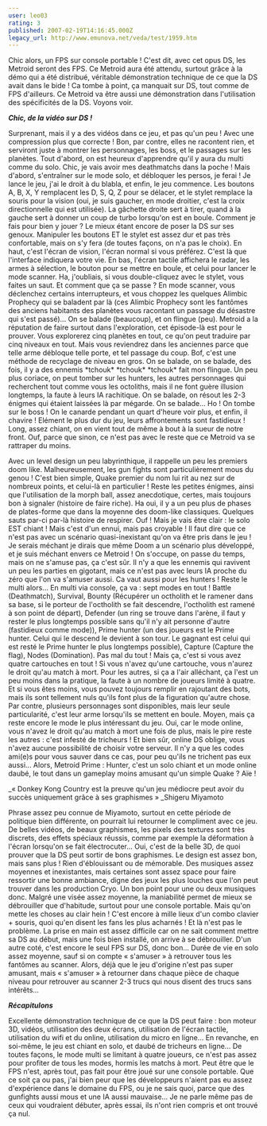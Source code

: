 ```yaml
---
user: leo03
rating: 3
published: 2007-02-19T14:16:45.000Z
legacy_url: http://www.emunova.net/veda/test/1959.htm
---
```

Chic alors, un FPS sur console portable ! C'est dit, avec cet opus DS, les Metroid seront des FPS. Ce Metroid aura été attendu, surtout grâce à la démo qui a été distribué, véritable démonstration technique de ce que la DS avait dans le bide ! Ca tombe à point, ça manquait sur DS, tout comme de FPS d'ailleurs. Ce Metroid va être aussi une démonstration dans l'utilisation des spécificités de la DS. Voyons voir.  

  

_**Chic, de la vidéo sur DS !**_  

  

Surprenant, mais il y a des vidéos dans ce jeu, et pas qu'un peu ! Avec une compression plus que correcte ! Bon, par contre, elles ne racontent rien, et serviront juste à montrer les personnages, les boss, et le passages sur les planètes. Tout d'abord, on est heureux d'apprendre qu'il y aura du multi comme du solo. Chic, je vais avoir mes deathmatchs dans la poche ! Mais d'abord, s'entraîner sur le mode solo, et débloquer les persos, je ferai ! Je lance le jeu, j'ai le droit à du blabla, et enfin, le jeu commence. Les boutons A, B, X, Y remplacent les D, S, Q, Z pour se délacer, et le stylet remplace la souris pour la vision (oui, je suis gaucher, en mode droitier, c'est la croix directionnelle qui est utilisée). La gâchette droite sert à tirer, quand à la gauche sert à donner un coup de turbo lorsqu'on est en boule. Comment je fais pour bien y jouer ? Le mieux étant encore de poser la DS sur ses genoux. Manipuler les boutons ET le stylet est assez dur et pas très confortable, mais on s'y fera (de toutes façons, on n'a pas le choix). En haut, c'est l'écran de vision, l'écran normal si vous préférez. C'est là que l'interface indiquera votre vie. En bas, l'écran tactile affichera le radar, les armes à sélection, le bouton pour se mettre en boule, et celui pour lancer le mode scanner. Ha, j'oubliais, si vous double-cliquez avec le stylet, vous faites un saut. Et comment que ça se passe ? En mode scanner, vous déclenchez certains interrupteurs, et vous choppez les quelques Alimbic Prophecy qui se baladent par là (ces Alimbic Prophecy sont les fantômes des anciens habitants des planètes vous racontant un passage du désastre qui s'est passé)... On se balade (beaucoup), et on flingue (peu). Metroid a la réputation de faire surtout dans l'exploration, cet épisode-là est pour le prouver. Vous explorerez cinq planètes en tout, ce qu'on peut traduire par cinq niveaux en tout. Mais vous reviendrez dans les anciennes parce que telle arme débloque telle porte, et tel passage du coup. Bof, c'est une méthode de recyclage de niveau en gros. On se balade, on se balade, des fois, il y a des ennemis \*tchouk\* \*tchouk\* \*tchouk\* fait mon flingue. Un peu plus coriace, on peut tomber sur les hunters, les autres personnages qui recherchent tout comme vous les octoliths, mais il ne font guère illusion longtemps, la faute à leurs IA rachitique. On se balade, on résout les 2-3 énigmes qui étaient laissées là par mégarde. On se balade... Ho ! On tombe sur le boss ! On le canarde pendant un quart d'heure voir plus, et enfin, il chavire ! Elément le plus dur du jeu, leurs affrontements sont fastidieux ! Long, assez chiant, on en vient tout de même à bout à la sueur de notre front. Ouf, parce que sinon, ce n'est pas avec le reste que ce Metroid va se rattraper du moins.  

  

Avec un level design un peu labyrinthique, il rappelle un peu les premiers doom like. Malheureusement, les gun fights sont particulièrement mous du genou ! C'est bien simple, Quake premier du nom lui rit au nez sur de nombreux points, et celui-là en particulier ! Reste les petites énigmes, ainsi que l'utilisation de la morph ball, assez anecdotique, certes, mais toujours bon à signaler (histoire de faire riche). Ha oui, il y a un peu plus de phases de plates-forme que dans la moyenne des doom-like classiques. Quelques sauts par-ci par-là histoire de respirer. Ouf ! Mais je vais être clair : le solo EST chiant ! Mais c'est d'un ennui, mais pas croyable ! Il faut dire que ce n'est pas avec un scénario quasi-inexistant qu'on va être pris dans le jeu ! Je serais méchant je dirais que même Doom a un scénario plus développé, et je suis méchant envers ce Metroid ! On s'occupe, on passe du temps, mais on ne s'amuse pas, ça c'est sûr. Il n'y a que les ennemis qui ravivent un peu les parties en gigotant, mais ce n'est pas avec leurs IA proche du zéro que l'on va s'amuser aussi. Ca vaut aussi pour les hunters ! Reste le multi alors... En multi via console, ça va : sept modes en tout ! Battle (Deathmatch), Survival, Bounty (Récupérer un octholith et le ramener dans sa base, si le porteur de l'octholith se fait descendre, l'octholith est ramené à son point de départ), Defender (un ring se trouve dans l'arène, il faut y rester le plus longtemps possible sans qu'il n'y ait personne d'autre (fastidieux comme mode)), Prime hunter (un des joueurs est le Prime hunter. Celui qui le descend le devient à son tour. Le gagnant est celui qui est resté le Prime hunter le plus longtemps possible), Capture (Capture the flag), Nodes (Domination). Pas mal du tout ! Mais ça, c'est si vous avez quatre cartouches en tout ! Si vous n'avez qu'une cartouche, vous n'aurez le droit qu'au match à mort. Pour les autres, si ça a l'air alléchant, ça l'est un peu moins dans la pratique, la faute à un nombre de joueurs limité à quatre. Et si vous êtes moins, vous pouvez toujours remplir en rajoutant des bots, mais ils sont tellement nuls qu'ils font plus de la figuration qu'autre chose. Par contre, plusieurs personnages sont disponibles, mais leur seule particularité, c'est leur arme lorsqu'ils se mettent en boule. Moyen, mais ça reste encore le mode le plus intéressant du jeu. Oui, car le mode online, vous n'avez le droit qu'au match à mort une fois de plus, mais le pire reste les autres : c'est infesté de tricheurs ! Et bien sûr, online DS oblige, vous n'avez aucune possibilité de choisir votre serveur. Il n'y a que les codes ami(e)s pour vous sauver dans ce cas, pour peu qu'ils ne trichent pas eux aussi... Alors, Metroid Prime : Hunter, c'est un solo chiant et un mode online daubé, le tout dans un gameplay moins amusant qu'un simple Quake ? Aïe !  

  

_« Donkey Kong Country est la preuve qu'un jeu médiocre peut avoir du succès uniquement grâce à ses graphismes » _Shigeru Miyamoto  

  

Phrase assez peu connue de Miyamoto, surtout en cette période de politique bien différente, on pourrait lui retourner le compliment avec ce jeu. De belles vidéos, de beaux graphismes, les pixels des textures sont très discrets, des effets spéciaux réussis, comme par exemple la déformation à l'écran lorsqu'on se fait électrocuter... Oui, c'est de la belle 3D, de quoi prouver que la DS peut sortir de bons graphismes. Le design est assez bon, mais sans plus ! Rien d'éblouissant ou de mémorable. Des musiques assez moyennes et inexistantes, mais certaines sont assez space pour faire ressortir une bonne ambiance, digne des jeux les plus louches que l'on peut trouver dans les production Cryo. Un bon point pour une ou deux musiques donc. Malgré une visée assez moyenne, la maniabilité permet de mieux se débrouiller que d'habitude, surtout pour une console portable. Mais qu'on mette les choses au clair hein ! C'est encore à mille lieux d'un combo clavier + souris, quoi qu'en disent les fans les plus acharnés ! Et là n'est pas le problème. La prise en main est assez difficile car on ne sait comment mettre sa DS au début, mais une fois bien installé, on arrive à se débrouiller. D'un autre coté, c'est encore le seul FPS sur DS, donc bon... Durée de vie en solo assez moyenne, sauf si on compte « s'amuser » à retrouver tous les fantômes au scanner. Alors, déjà que le jeu d'origine n'est pas super amusant, mais « s'amuser » à retourner dans chaque pièce de chaque niveau pour retrouver au scanner 2-3 trucs qui nous disent des trucs sans intérêts...  

  

_**Récapitulons**_  

  

Excellente démonstration technique de ce que la DS peut faire : bon moteur 3D, vidéos, utilisation des deux écrans, utilisation de l'écran tactile, utilisation du wifi et du online, utilisation du micro en ligne... En revanche, en soi-même, le jeu est chiant en solo, et daubé de tricheurs en ligne... De toutes façons, le mode multi se limitant à quatre joueurs, ce n'est pas assez pour profiter de tous les modes, hormis les matchs à mort. Peut être que le FPS n'est, après tout, pas fait pour être joué sur une console portable. Que ce soit ça ou pas, j'ai bien peur que les développeurs n'aient pas eu assez d'expérience dans le domaine du FPS, ou je ne sais quoi, parce que des gunfights aussi mous et une IA aussi mauvaise... Je ne parle même pas de ceux qui voudraient débuter, après essai, ils n'ont rien compris et ont trouvé ça nul.